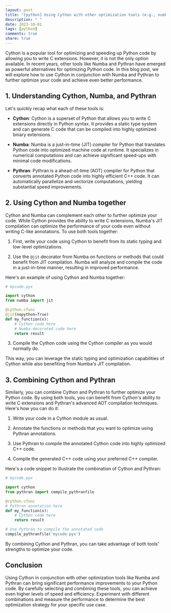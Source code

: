 ```yaml
---
layout: post
title: "[python] Using Cython with other optimization tools (e.g., numba, pythran)"
description: " "
date: 2023-10-01
tags: [python]
comments: true
share: true
---
```


Cython is a popular tool for optimizing and speeding up Python code by allowing you to write C extensions. However, it is not the only option available. In recent years, other tools like Numba and Pythran have emerged as powerful alternatives for optimizing Python code. In this blog post, we will explore how to use Cython in conjunction with Numba and Pythran to further optimize your code and achieve even better performance.

## 1. Understanding Cython, Numba, and Pythran

Let's quickly recap what each of these tools is:

- **Cython**: Cython is a superset of Python that allows you to write C extensions directly in Python syntax. It provides a static type system and can generate C code that can be compiled into highly optimized binary extensions.

- **Numba**: Numba is a just-in-time (JIT) compiler for Python that translates Python code into optimized machine code at runtime. It specializes in numerical computations and can achieve significant speed-ups with minimal code modifications.

- **Pythran**: Pythran is a ahead-of-time (AOT) compiler for Python that converts annotated Python code into highly efficient C++ code. It can automatically parallelize and vectorize computations, yielding substantial speed improvements.

## 2. Using Cython and Numba together

Cython and Numba can complement each other to further optimize your code. While Cython provides the ability to write C extensions, Numba's JIT compilation can optimize the performance of your code even without writing C-like annotations. To use both tools together:

1. First, write your code using Cython to benefit from its static typing and low-level optimizations.

2. Use the `@jit` decorator from Numba on functions or methods that could benefit from JIT compilation. Numba will analyze and compile the code in a just-in-time manner, resulting in improved performance.

Here's an example of using Cython and Numba together:

```python
# mycode.pyx

import cython
from numba import jit

@cython.cfunc
@jit(nopython=True)
def my_function(x):
    # Cython code here
    # Numba-decorated code here
    return result
```

3. Compile the Cython code using the Cython compiler as you would normally do.

This way, you can leverage the static typing and optimization capabilities of Cython while also benefiting from Numba's JIT compilation.

## 3. Combining Cython and Pythran

Similarly, you can combine Cython and Pythran to further optimize your Python code. By using both tools, you can benefit from Cython's ability to write C extensions and Pythran's advanced AOT compilation techniques. Here's how you can do it:

1. Write your code in a Cython module as usual.

2. Annotate the functions or methods that you want to optimize using Pythran annotations.

3. Use Pythran to compile the annotated Cython code into highly optimized C++ code.

4. Compile the generated C++ code using your preferred C++ compiler.

Here's a code snippet to illustrate the combination of Cython and Pythran:

```python
# mycode.pyx

import cython
from pythran import compile_pythranfile

@cython.cfunc
# Pythran annotation here
def my_function(x):
    # Cython code here
    return result

# Use Pythran to compile the annotated code
compile_pythranfile('mycode.pyx')
```

By combining Cython and Pythran, you can take advantage of both tools' strengths to optimize your code.

## Conclusion

Using Cython in conjunction with other optimization tools like Numba and Pythran can bring significant performance improvements to your Python code. By carefully selecting and combining these tools, you can achieve even higher levels of speed and efficiency. Experiment with different combinations and measure the performance to determine the best optimization strategy for your specific use case.